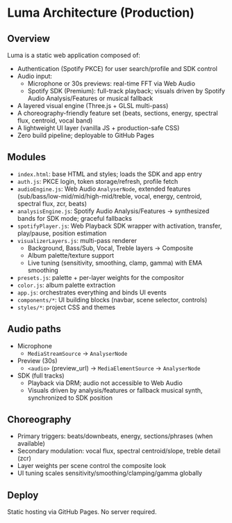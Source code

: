 # Luma Architecture (Production)

## Overview

Luma is a static web application composed of:
- Authentication (Spotify PKCE) for user search/profile and SDK control
- Audio input:
  - Microphone or 30s previews: real-time FFT via Web Audio
  - Spotify SDK (Premium): full-track playback; visuals driven by Spotify Audio Analysis/Features or musical fallback
- A layered visual engine (Three.js + GLSL multi-pass)
- A choreography-friendly feature set (beats, sections, energy, spectral flux, centroid, vocal band)
- A lightweight UI layer (vanilla JS + production-safe CSS)
- Zero build pipeline; deployable to GitHub Pages

## Modules

- `index.html`: base HTML and styles; loads the SDK and app entry
- `auth.js`: PKCE login, token storage/refresh, profile fetch
- `audioEngine.js`: Web Audio `AnalyserNode`, extended features (sub/bass/low-mid/mid/high-mid/treble, vocal, energy, centroid, spectral flux, zcr, beats)
- `analysisEngine.js`: Spotify Audio Analysis/Features → synthesized bands for SDK mode; graceful fallbacks
- `spotifyPlayer.js`: Web Playback SDK wrapper with activation, transfer, play/pause, position estimation
- `visualizerLayers.js`: multi-pass renderer
  - Background, Bass/Sub, Vocal, Treble layers → Composite
  - Album palette/texture support
  - Live tuning (sensitivity, smoothing, clamp, gamma) with EMA smoothing
- `presets.js`: palette + per-layer weights for the compositor
- `color.js`: album palette extraction
- `app.js`: orchestrates everything and binds UI events
- `components/*`: UI building blocks (navbar, scene selector, controls)
- `styles/*`: project CSS and themes

## Audio paths

- Microphone
  - `MediaStreamSource` → `AnalyserNode`
- Preview (30s)
  - `<audio>` (preview_url) → `MediaElementSource` → `AnalyserNode`
- SDK (full tracks)
  - Playback via DRM; audio not accessible to Web Audio
  - Visuals driven by analysis/features or fallback musical synth, synchronized to SDK position

## Choreography

- Primary triggers: beats/downbeats, energy, sections/phrases (when available)
- Secondary modulation: vocal flux, spectral centroid/slope, treble detail (zcr)
- Layer weights per scene control the composite look
- UI tuning scales sensitivity/smoothing/clamping/gamma globally

## Deploy

Static hosting via GitHub Pages. No server required.